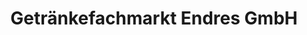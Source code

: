 ---
title: "Getränkefachmarkt Endres GmbH"
url: /reisbach/getraenkefachmarkt-endres-gmbh/
shop: Getränke
---